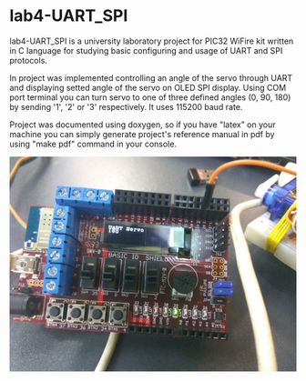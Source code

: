# lab4-UART_SPI

lab4-UART_SPI is a university laboratory project for PIC32 WiFire kit written in C language for studying basic configuring and usage of UART and SPI protocols.

In project was implemented controlling an angle of the servo through UART and displaying setted angle of the servo on OLED SPI display. Using COM port terminal you can turn servo to one of three defined angles (0, 90, 180) by sending '1', '2' or '3' respectively. It uses 115200 baud rate.

Project was documented using doxygen, so if you have "latex" on your machine you can simply generate project's reference manual in pdf by using "make pdf" command in your console.

![WiFire](img/WiFire.PNG)
